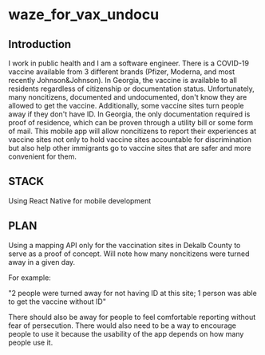 # waze_for_vax_undocu

## Introduction

I work in public health and I am a software engineer. There is a COVID-19 vaccine available from 3 different brands (Pfizer, Moderna, and most recently Johnson&Johnson). In Georgia, the vaccine is available to all residents regardless of citizenship or documentation status. Unfortunately, many noncitizens, documented and undocumented, don't know they are allowed to get the vaccine. Additionally, some vaccine sites turn people away if they don't have ID. In Georgia, the only documentation required is proof of residence, which can be proven through a utility bill or some form of mail. This mobile app will allow noncitizens to report their experiences at vaccine sites not only to hold vaccine sites accountable for discrimination but also help other immigrants go to vaccine sites that are safer and more convenient for them. 

## STACK
Using React Native for mobile development

## PLAN
Using a mapping API only for the vaccination sites in Dekalb County to serve as a proof of concept.
Will note how many noncitizens were turned away in a given day. 

For example: 

"2 people were turned away for not having ID at this site; 1 person was able to get the vaccine without ID"

There should also be away for people to feel comfortable reporting without fear of persecution. There would also need to be a way to encourage people to use it because the usability of the app depends on how many people use it.
